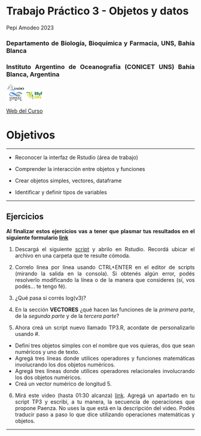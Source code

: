 Trabajo Práctico 3 - Objetos y datos
================
Pepi Amodeo
2023

<!--SETUP-->
<style> body {text-align: justify} </style>
<!--SOCIAL LINKS-->
<!--SOCIAL LINKS-->

### Departamento de Biología, Bioquímica y Farmacia, UNS, Bahía Blanca

### Instituto Argentino de Oceanografía (CONICET UNS) Bahía Blanca, Argentina

![icon_IADO](./img/logo_iado_2019_negro.png)
![icon_DBBF](./img/BBF_UNS_color_50p.png)

[Web del Curso](https://pepiamodeo.github.io/cursoR/)

# Objetivos

------------------------------------------------------------------------

-   Reconocer la interfaz de Rstudio (área de trabajo)

-   Comprender la interacción entre objetos y funciones

-   Crear objetos simples, vectores, dataframe

-   Identificar y definir tipos de variables

------------------------------------------------------------------------

## Ejercicios

**Al finalizar estos ejercicios vas a tener que plasmar tus resultados
en el siguiente formulario [link](https://forms.gle/9w1UwQv8wbp7krn56)**

1)  Descargá el siguiente
    [script](https://pepiamodeo.github.io/cursoR/TPs/scripts/TP3_ejercicio.R)
    y abrilo en Rstudio. Recordá ubicar el archivo en una carpeta que te
    resulte cómoda.

2)  Correlo línea por línea usando CTRL+ENTER en el editor de scripts
    (mirando la salida en la consola). Si obtenés algún error, podés
    resolverlo modificando la línea o de la manera que consideres (sí,
    vos podés… te tengo fé).

3)  ¿Qué pasa si corrés log(v3)?

4)  En la sección **VECTORES** ¿qué hacen las funciones de la *primera
    parte*, de la *segunda parte* y de la *tercera parte*?

5)  Ahora creá un script nuevo llamado TP3.R, acordate de personalizarlo
    usando \#.

-   Definí tres objetos simples con el nombre que vos quieras, dos que
    sean numéricos y uno de texto.  
-   Agregá tres líneas donde utilices operadores y funciones matemáticas
    involucrando los dos objetos numéricos.
-   Agregá tres líneas donde utilices operadores relacionales
    involucrando los dos objetos numéricos.
-   Creá un vector numérico de longitud 5.

6)  Mirá este video (hasta 01:30 alcanza)
    [link](https://youtu.be/fL5eQ14jLDU). Agregá un apartado en tu
    script TP3 y escribí, a tu manera, la secuencia de operaciones que
    propone Paenza. No uses la que está en la descripción del video.
    Podés traducir paso a paso lo que dice utilizando operaciones
    matemáticas y objetos.

------------------------------------------------------------------------
